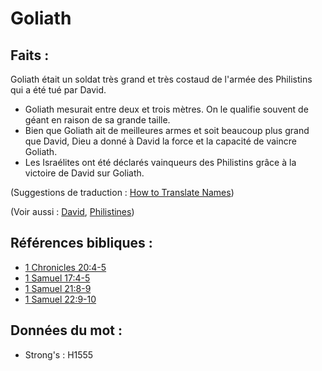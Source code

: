 # Goliath

## Faits :

Goliath était un soldat très grand et très costaud de l'armée des Philistins qui a été tué par David.

* Goliath mesurait entre deux et trois mètres. On le qualifie souvent de géant en raison de sa grande taille.
* Bien que Goliath ait de meilleures armes et soit beaucoup plus grand que David, Dieu a donné à David la force et la capacité de vaincre Goliath.
* Les Israélites ont été déclarés vainqueurs des Philistins grâce à la victoire de David sur Goliath.

(Suggestions de traduction : [How to Translate Names](rc://en/ta/man/translate/translate-names))

(Voir aussi : [David](../names/david.md), [Philistines](../names/philistines.md))

## Références bibliques :

* [1 Chronicles 20:4-5](rc://en/tn/help/1ch/20/04)
* [1 Samuel 17:4-5](rc://en/tn/help/1sa/17/04)
* [1 Samuel 21:8-9](rc://en/tn/help/1sa/21/08)
* [1 Samuel 22:9-10](rc://en/tn/help/1sa/22/09)

## Données du mot :

* Strong's : H1555
